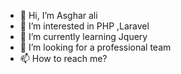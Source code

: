- 👋 Hi, I’m Asghar ali
- 👀 I’m interested in PHP ,Laravel
- 🌱 I’m currently learning Jquery
- 💞️ I’m looking for a professional team 
- 📫 How to reach me?
